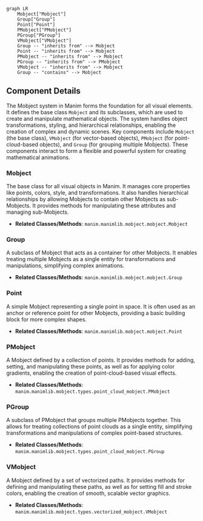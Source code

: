 ```mermaid
graph LR
    Mobject["Mobject"]
    Group["Group"]
    Point["Point"]
    PMobject["PMobject"]
    PGroup["PGroup"]
    VMobject["VMobject"]
    Group -- "inherits from" --> Mobject
    Point -- "inherits from" --> Mobject
    PMobject -- "inherits from" --> Mobject
    PGroup -- "inherits from" --> PMobject
    VMobject -- "inherits from" --> Mobject
    Group -- "contains" --> Mobject
```

## Component Details

The Mobject system in Manim forms the foundation for all visual elements. It defines the base class `Mobject` and its subclasses, which are used to create and manipulate mathematical objects. The system handles object transformations, styling, and hierarchical relationships, enabling the creation of complex and dynamic scenes. Key components include `Mobject` (the base class), `VMobject` (for vector-based objects), `PMobject` (for point-cloud-based objects), and `Group` (for grouping multiple Mobjects). These components interact to form a flexible and powerful system for creating mathematical animations.

### Mobject
The base class for all visual objects in Manim. It manages core properties like points, colors, style, and transformations. It also handles hierarchical relationships by allowing Mobjects to contain other Mobjects as sub-Mobjects. It provides methods for manipulating these attributes and managing sub-Mobjects.
- **Related Classes/Methods**: `manim.manimlib.mobject.mobject.Mobject`

### Group
A subclass of Mobject that acts as a container for other Mobjects. It enables treating multiple Mobjects as a single entity for transformations and manipulations, simplifying complex animations.
- **Related Classes/Methods**: `manim.manimlib.mobject.mobject.Group`

### Point
A simple Mobject representing a single point in space. It is often used as an anchor or reference point for other Mobjects, providing a basic building block for more complex shapes.
- **Related Classes/Methods**: `manim.manimlib.mobject.mobject.Point`

### PMobject
A Mobject defined by a collection of points. It provides methods for adding, setting, and manipulating these points, as well as for applying color gradients, enabling the creation of point-cloud-based visual effects.
- **Related Classes/Methods**: `manim.manimlib.mobject.types.point_cloud_mobject.PMobject`

### PGroup
A subclass of PMobject that groups multiple PMobjects together. This allows for treating collections of point clouds as a single entity, simplifying transformations and manipulations of complex point-based structures.
- **Related Classes/Methods**: `manim.manimlib.mobject.types.point_cloud_mobject.PGroup`

### VMobject
A Mobject defined by a set of vectorized paths. It provides methods for defining and manipulating these paths, as well as for setting fill and stroke colors, enabling the creation of smooth, scalable vector graphics.
- **Related Classes/Methods**: `manim.manimlib.mobject.types.vectorized_mobject.VMobject`
